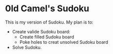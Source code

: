 # 0ld Camel's Sudoku

This is my version of Sudoku. My plan is to:
- Create valide Sudoku board:
  - Create filled Sudoku board
  - Poke holes to creat unsolved Sudoku board
- Solve Sudoku.
